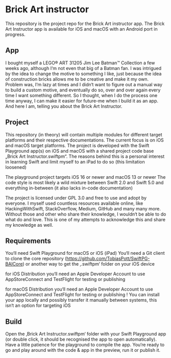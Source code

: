 # Brick Art instructor

This repository is the project repo for the Brick Art instructor app. 
The Brick Art Instructor app is available for iOS and macOS with an Android port in progress.

## App

I bought myself a LEGO® ART 31205 Jim Lee Batman™ Collection a few weeks ago, although I‘m not even that big of a Batman fan. I was intrigued by the idea to change the motive to something I like, just because the idea of construction bricks allows me to be creative and make it my own. Problem was, I‘m lazy at times and I didn‘t want to figure out a manual way to build a custom motive, and eventually do so, over and over again every time I want something different. So I thought, when I do the process one time anyway, I can make it easier for future-me when I build it as an app.
And here I am, telling you about the Brick Art Instructor.




## Project

This repository (in theory) will contain multiple modules for different target platforms and their respective documentations. The current focus is on iOS and macOS target platforms.
The project is developed with the Swift Playground app(s) on iOS and macOS with a shared project code base „Brick Art Instructor.swiftpm“. The reasons behind this is a personal interest in learning Swift and limit myself to an iPad to do so (this limitation loosened)

The playground project targets iOS 16 or newer and macOS 13 or newer
The code style is most likely a wild mixture between Swift 2.0 and Swift 5.0 and everything in-between (it also lacks in-code documentation)

The project is licensed under GPL 3.0 and free to use and adopt by everyone. I myself used countless resources available online, like HackingWithSwift, StackOverflow, Medium, GitHub and many many more. Without those and other who share their knowledge, I wouldn‘t be able to do what do and love. 
This is one of my attempts to acknowledge this and share my knowledge as well.


## Requirements

You‘ll need Swift Playground for macOS or iOS (iPad)
You‘ll need a Git client to clone the core repository (https://github.com/TobiasPott/SwiftPG-BAICore) or another way to get the ‚.swiftpm‘ folder on your iOS device

for iOS Distribution 
you‘ll need an Apple Developer Account to use AppStoreConnect and TestFlight for testing or publishing

for macOS Distribution
you‘ll need an Apple Developer Account to use AppStoreConnect and TestFlight for testing or publishing
! You can install your app locally and possibly transfer it manually between systems, this isn‘t an option for targeting iOS


## Build

Open the ‚Brick Art Instructor.swiftpm‘ folder with your Swift Playground app (or double click, it should be recognised the app to open automatically).
Have a little patience for the playground to compile the app.
You‘re ready to go and play around with the code & app in the preview, run it or publish it.